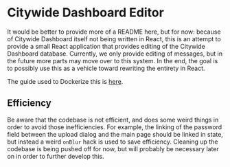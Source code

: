 Citywide Dashboard Editor
=========================

It would be better to provide more of a README here, but for now: because of
Citywide Dashboard itself not being written in React, this is an attempt to
provide a small React application that provides editing of the Citywide Dashboard
database.
Currently, we only provide editing of messages, but in the future more parts may
move over to this system.
In the end, the goal is to possibly use this as a vehicle toward rewriting the
entirety in React.

The guide used to Dockerize this is [here](https://mherman.org/blog/dockerizing-a-react-app/).

Efficiency
----------

Be aware that the codebase is not efficient, and does some weird things in order
to avoid those inefficiencies.
For example, the linking of the password field between the upload dialog and the main page
should be linked in state, but instead a weird `onBlur` hack is used to save efficiency.
Cleaning up the codebase is being pushed off for now, but will probably be necessary
later on in order to further develop this.
